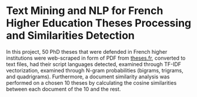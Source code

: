 # Text Mining and NLP for French Higher Education Theses Processing and Similarities Detection
In this project, 50 PhD theses that were defended in French higher institutions were web-scraped in form of PDF from [theses.fr](https://theses.fr/), converted to text files, had their script languages detected, examined through TF-IDF vectorization, examined through N-gram probabilities (bigrams, trigrams, and quadrigrams). 
Furthermore, a document similarity analysis was performed on a chosen 10 theses by calculating the cosine similarities between each document of the 10 and the rest.
